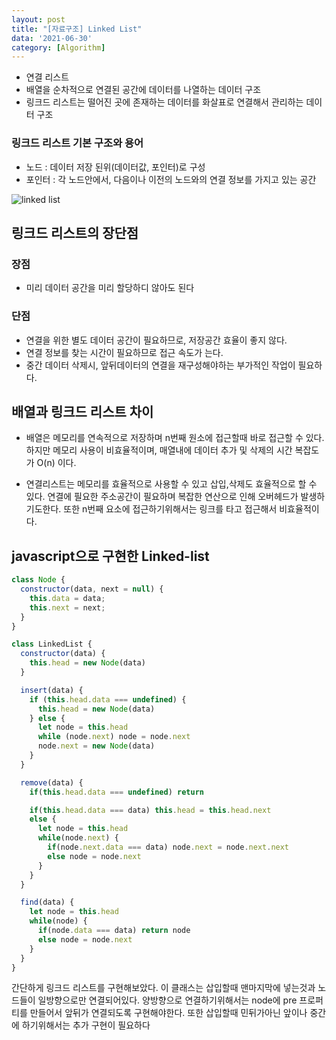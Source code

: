 ```yaml
---
layout: post
title: "[자료구조] Linked List"
data: '2021-06-30'
category: [Algorithm]
---
```


- 연결 리스트
- 배열을 순차적으로 연결된 공간에 데이터를 나열하는 데이터 구조
- 링크드 리스트는 떨어진 곳에 존재하는 데이터를 화살표로 연결해서 관리하는 데이터 구조

### 링크드 리스트 기본 구조와 용어
- 노드 : 데이터 저장 된위(데이터값, 포인터)로 구성
- 포인터 : 각 노드안에서, 다음이나 이전의 노드와의 연결 정보를 가지고 있는 공간

![linked list](https://upload.wikimedia.org/wikipedia/commons/thumb/6/6d/Singly-linked-list.svg/1920px-Singly-linked-list.svg.png)

## 링크드 리스트의 장단점

### 장점
- 미리 데이터 공간을 미리 할당하디 않아도 된다

### 단점
- 연결을 위한 별도 데이터 공간이 필요하므로, 저장공간 효율이 좋지 않다.
- 연결 정보를 찾는 시간이 필요하므로 접근 속도가 는다.
- 중간 데이터 삭제시, 앞뒤데이터의 연결을 재구성해야하는 부가적인 작업이 필요하다.


## 배열과 링크드 리스트 차이

- 배열은 메모리를 연속적으로 저장하며 n번째 원소에 접근할때 바로 접근할 수 있다. 하지만 메모리 사용이 비효율적이며, 매열내에 데이터 추가 및 삭제의 시간 복잡도가 O(n) 이다. 

- 연결리스트는 메모리를 효율적으로 사용할 수 있고 삽입,삭제도 효율적으로 할 수 있다. 연결에 필요한 주소공간이 필요하며 복잡한 연산으로 인해 오버헤드가 발생하기도한다. 또한 n번째 요소에 접근하기위해서는 링크를 타고 접근해서 비효율적이다. 


## javascript으로 구현한 Linked-list

```js
class Node {
  constructor(data, next = null) {
    this.data = data;
    this.next = next;
  }
}

class LinkedList {
  constructor(data) {
    this.head = new Node(data)
  }

  insert(data) {
    if (this.head.data === undefined) {
      this.head = new Node(data)
    } else {
      let node = this.head
      while (node.next) node = node.next
      node.next = new Node(data)
    }
  }

  remove(data) {
    if(this.head.data === undefined) return

    if(this.head.data === data) this.head = this.head.next
    else {
      let node = this.head 
      while(node.next) {
        if(node.next.data === data) node.next = node.next.next
        else node = node.next
      }
    }
  }

  find(data) {
    let node = this.head
    while(node) {
      if(node.data === data) return node
      else node = node.next
    }
  }
}
```

간단하게 링크드 리스트를 구현해보았다. 이 클래스는 삽입할때 맨마지막에 넣는것과 노드들이 일방향으로만 연결되어있다. 양방향으로 연결하기위해서는 node에 pre 프로퍼티를 만들어서 앞뒤가 연결되도록 구현해야한다. 또한 삽입할때 민뒤가아닌 앞이나 중간에 하기위해서는 추가 구현이 필요하다
